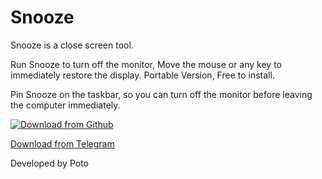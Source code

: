# Snooze
Snooze is a close screen tool.

Run Snooze to turn off the monitor, Move the mouse or any key to immediately restore the display.
Portable Version, Free to install.

Pin Snooze on the taskbar, so you can turn off the monitor before leaving the computer immediately.

[![Download from Github](https://user-images.githubusercontent.com/59009389/165435448-b17c2ff5-c6f1-4e81-bb8d-c1e5301fc613.png)](https://github.com/isPoto/Snooze/releases)

[Download from Telegram](https://t.me/PotoChannel/142)

Developed by Poto
